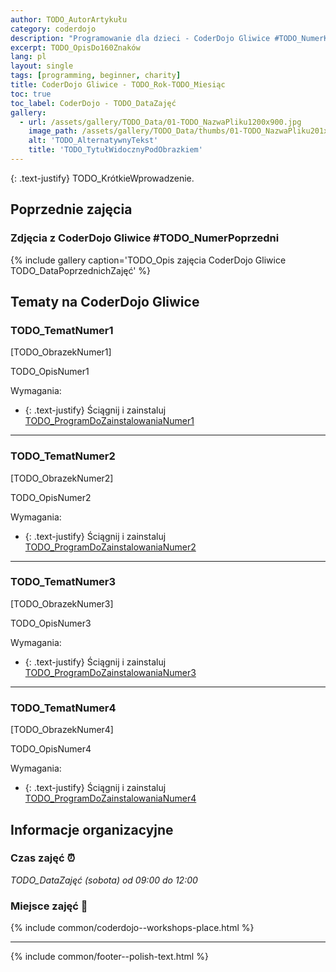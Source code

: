 ```yaml
---
author: TODO_AutorArtykułu
category: coderdojo
description: "Programowanie dla dzieci - CoderDojo Gliwice #TODO_NumerKolejny - Nauka TODO_ListaTechnologii"
excerpt: TODO_OpisDo160Znaków
lang: pl
layout: single
tags: [programming, beginner, charity]
title: CoderDojo Gliwice - TODO_Rok-TODO_Miesiąc
toc: true
toc_label: CoderDojo - TODO_DataZajęć
gallery:
  - url: /assets/gallery/TODO_Data/01-TODO_NazwaPliku1200x900.jpg
    image_path: /assets/gallery/TODO_Data/thumbs/01-TODO_NazwaPliku201x134.jpg
    alt: 'TODO_AlternatywnyTekst'
    title: 'TODO_TytułWidocznyPodObrazkiem'
---
```


{: .text-justify}
TODO_KrótkieWprowadzenie.

## Poprzednie zajęcia

### Zdjęcia z CoderDojo Gliwice #TODO_NumerPoprzedni
{% include gallery caption='TODO_Opis zajęcia CoderDojo Gliwice TODO_DataPoprzednichZajęć' %}


## Tematy na CoderDojo Gliwice

### TODO_TematNumer1

[TODO_ObrazekNumer1]

TODO_OpisNumer1

Wymagania:
+ {: .text-justify} Ściągnij i zainstaluj <a href='#' rel='nofollow noopener noreferrer' target='_blank'>TODO_ProgramDoZainstalowaniaNumer1</a>


----

### TODO_TematNumer2

[TODO_ObrazekNumer2]

TODO_OpisNumer2

Wymagania:
+ {: .text-justify} Ściągnij i zainstaluj <a href='#' rel='nofollow noopener noreferrer' target='_blank'>TODO_ProgramDoZainstalowaniaNumer2</a>


----

### TODO_TematNumer3

[TODO_ObrazekNumer3]

TODO_OpisNumer3

Wymagania:
+ {: .text-justify} Ściągnij i zainstaluj <a href='#' rel='nofollow noopener noreferrer' target='_blank'>TODO_ProgramDoZainstalowaniaNumer3</a>


----

### TODO_TematNumer4

[TODO_ObrazekNumer4]

TODO_OpisNumer4

Wymagania:
+ {: .text-justify} Ściągnij i zainstaluj <a href='#' rel='nofollow noopener noreferrer' target='_blank'>TODO_ProgramDoZainstalowaniaNumer4</a>


## Informacje organizacyjne

### Czas zajęć :alarm_clock:
_TODO_DataZajęć (sobota) od 09:00 do 12:00_

### Miejsce zajęć :office:
{% include common/coderdojo--workshops-place.html %}

----
{% include common/footer--polish-text.html %}
